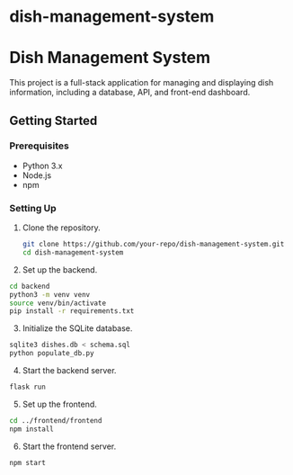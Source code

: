# dish-management-system

# Dish Management System

This project is a full-stack application for managing and displaying dish information, including a database, API, and front-end dashboard.

## Getting Started

### Prerequisites

- Python 3.x
- Node.js
- npm

### Setting Up

1. Clone the repository.

   ```sh
   git clone https://github.com/your-repo/dish-management-system.git
   cd dish-management-system
   ```

2. Set up the backend.
```sh
cd backend
python3 -m venv venv
source venv/bin/activate
pip install -r requirements.txt
```
3. Initialize the SQLite database.
```sh
sqlite3 dishes.db < schema.sql
python populate_db.py
```
4. Start the backend server.
```sh
flask run
```
5. Set up the frontend.
```sh
cd ../frontend/frontend
npm install
```
6. Start the frontend server.
```sh
npm start
```

